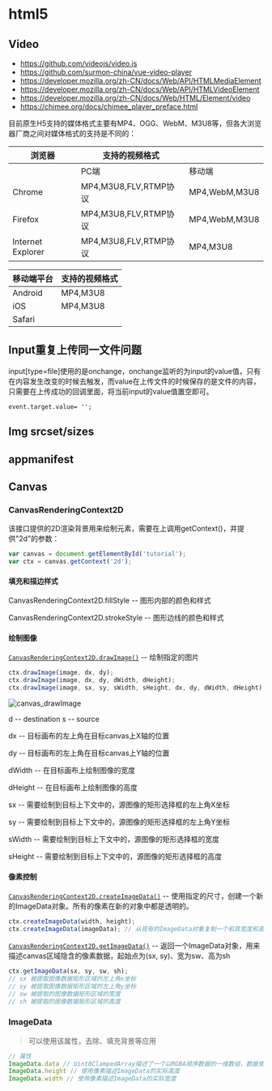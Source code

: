 # html5

## Video

- <https://github.com/videojs/video.js>
- <https://github.com/surmon-china/vue-video-player>
- <https://developer.mozilla.org/zh-CN/docs/Web/API/HTMLMediaElement>
- https://developer.mozilla.org/zh-CN/docs/Web/API/HTMLVideoElement
- https://developer.mozilla.org/zh-CN/docs/Web/HTML/Element/video
- https://chimee.org/docs/chimee_player_preface.html

目前原生H5支持的媒体格式主要有MP4、OGG、WebM、M3U8等，但各大浏览器厂商之间对媒体格式的支持是不同的：

| 浏览器            | 支持的视频格式        |               |
| ----------------- | --------------------- | ------------- |
|                   | PC端                  | 移动端        |
| Chrome            | MP4,M3U8,FLV,RTMP协议 | MP4,WebM,M3U8 |
| Firefox           | MP4,M3U8,FLV,RTMP协议 | MP4,WebM,M3U8 |
| Internet Explorer | MP4,M3U8,FLV,RTMP协议 | MP4,M3U8      |

| 移动端平台 | 支持的视频格式 |
| ---------- | -------------- |
| Android    | MP4,M3U8       |
| iOS        | MP4,M3U8       |
| Safari     |                |

## Input重复上传同一文件问题

input[type=file]使用的是onchange，onchange监听的为input的value值，只有在内容发生改变的时候去触发，而value在上传文件的时候保存的是文件的内容，只需要在上传成功的回调里面，将当前input的value值置空即可。

```
event.target.value= '';
```

## Img srcset/sizes

## appmanifest

## Canvas

### CanvasRenderingContext2D

该接口提供的2D渲染背景用来绘制<canvas>元素，需要在<canvas>上调用getContext()，并提供"2d"的参数：

```js
var canvas = document.getElementById('tutorial');
var ctx = canvas.getContext('2d');
```

#### 填充和描边样式

CanvasRenderingContext2D.fillStyle -- 图形内部的颜色和样式

CanvasRenderingContext2D.strokeStyle -- 图形边线的颜色和样式

#### 绘制图像

[`CanvasRenderingContext2D.drawImage()`](https://developer.mozilla.org/zh-CN/docs/Web/API/CanvasRenderingContext2D/drawImage) -- 绘制指定的图片

```js
ctx.drawImage(image, dx, dy);
ctx.drawImage(image, dx, dy, dWidth, dHeight);
ctx.drawImage(image, sx, sy, sWidth, sHeight, dx, dy, dWidth, dHeight);
```

![canvas_drawImage](http://reyshieh.com/assets/canvas_drawImage.png)

d -- destination s -- source

dx -- 目标画布的左上角在目标canvas上X轴的位置

dy -- 目标画布的左上角在目标canvas上Y轴的位置

dWidth -- 在目标画布上绘制图像的宽度

dHeight -- 在目标画布上绘制图像的高度

sx -- 需要绘制到目标上下文中的，源图像的矩形选择框的左上角X坐标

sy -- 需要绘制到目标上下文中的，源图像的矩形选择框的左上角Y坐标

sWidth -- 需要绘制到目标上下文中的，源图像的矩形选择框的宽度

sHeight -- 需要绘制到目标上下文中的，源图像的矩形选择框的高度

#### 像素控制

[`CanvasRenderingContext2D.createImageData()`](https://developer.mozilla.org/zh-CN/docs/Web/API/CanvasRenderingContext2D/createImageData) -- 使用指定的尺寸，创建一个新的ImageData对象。所有的像素在新的对象中都是透明的。

```js
ctx.createImageData(width, height);
ctx.createImageData(imageData); // 从现有的ImageData对象复制一个和其宽度和高度相同的对象。图像自身不允许被复制
```

[`CanvasRenderingContext2D.getImageData()`](https://developer.mozilla.org/zh-CN/docs/Web/API/CanvasRenderingContext2D/getImageData) -- 返回一个ImageData对象，用来描述canvas区域隐含的像素数据，起始点为(sx, sy)、宽为sw、高为sh

```js
ctx.getImageData(sx, sy, sw, sh);
// sx 被提取图像数据矩形区域的左上角x坐标
// sy 被提取图像数据矩形区域的左上角y坐标
// sw 被提取的图像数据矩形区域的宽度
// sh 被提取的图像数据矩形区域的高度
```

### ImageData

> 可以使用该属性，去除、填充背景等应用

```js
// 属性
ImageData.data // Uint8ClampedArray描述了一个以RGBA顺序数据的一维数组，数据使用0至255的整数
ImageData.height // 使用像素描述ImageData的实际高度
ImageData.width // 使用像素描述ImageData的实际宽度
```




